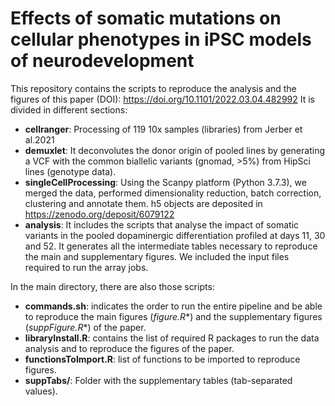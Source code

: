 # Effects of somatic mutations on cellular phenotypes in iPSC models of neurodevelopment

This repository contains the scripts to reproduce the analysis and the figures of this paper (DOI): https://doi.org/10.1101/2022.03.04.482992
It is divided in different sections:
- **cellranger**: Processing of 119 10x samples (libraries) from Jerber et al.2021
- **demuxlet**: It deconvolutes the donor origin of pooled lines by generating a VCF with the common biallelic variants (gnomad, >5%) from HipSci lines (genotype data).
- **singleCellProcessing**: Using the Scanpy platform (Python 3.7.3), we merged the data, performed dimensionality reduction, batch correction, clustering and annotate them. h5 objects are deposited in https://zenodo.org/deposit/6079122
- **analysis**: It includes the scripts that analyse the impact of somatic variants in the pooled dopaminergic differentiation profiled at days 11, 30 and 52. It generates all the intermediate tables necessary to reproduce the main and supplementary figures. We included the input files required to run the array jobs.

In the main directory, there are also those scripts:
- **commands.sh**: indicates the order to run the entire pipeline and be able to reproduce the main figures (**figure*.R**) and the supplementary figures (**suppFigure*.R**) of the paper.
- **libraryInstall.R**: contains the list of required R packages to run the data analysis and to reproduce the figures of the paper.
- **functionsToImport.R**: list of functions to be imported to reproduce figures.
- **suppTabs/**: Folder with the supplementary tables (tab-separated values).
